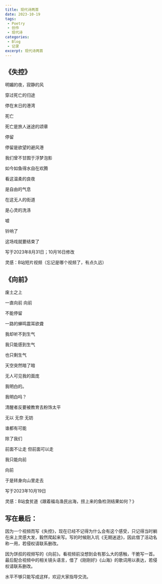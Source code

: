 ```yaml
---
title: 现代诗两首
date: 2023-10-19
tags:
 - Poetry
 - 创作
 - 现代诗
categories:
 - Blog
 - 记录
excerpt: 现代诗两首
---
```



## 《失控》

明媚的夜，寂静的风

穿过死亡的归途

停在末日的港湾

死亡

死亡是旅人迷途的颂章

停留

停留是欲望的避风港

我们曾不甘囿于浮梦泡影

如今如鱼得水自在欢腾

看这温柔的良夜

是自由的气息

在这无人的街道

是心灵的洗涤

嘘

铃响了

这场戏就要结束了


写于2023年8月31日；10月16日修改

灵感：B站短片视频（忘记是哪个视频了，有点久远）


## 《向前》

废土之上

一直向前 向前

不能停留

一路的蝉鸣震耳欲聋

我却听不到生气

我只能感到生气

也只剩生气

天空突然暗了暗

无人可见我的面庞

我明白的。

我明白吗？

清醒者反要被教育去粉饰太平

无以 无奈 无妨

谁都有可能

除了我们

前面不让走 但前面可以走

我只能向前

向前

于是转身向山里走去


写于2023年10月19日

灵感：B站食贫道《跟着福岛渔民出海，捞上来的鱼检测结果如何？》


## 写在最后：

因为一个视频而写《失控》，现在已经不记得为什么会有这个感受，只记得当时躺在床上灵感大发，毅然爬起来写。写的时候刚入坑《无期迷途》，因此借了活动名称一用，若侵权请联系删改。

因为饼叔的视频写的《向前》。看视频前没想到会有那么大的感触，干脆写一首。最后配合视频中的相关镜头语言，借了《刚刚好》《山海》的歌词用以表达，若侵权请联系删改。

水平不够只能写成这样，欢迎大家指导交流。
